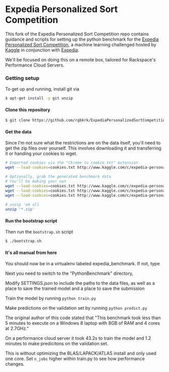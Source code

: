 Expedia Personalized Sort Competition
=====================================

This fork of the Expedia Personalized Sort Competition repo contains guidance and scripts for setting up the python benchmark for the  [Expedia Personalized Sort Competition](https://www.kaggle.com/c/expedia-personalized-sort), a machine learning challenged hosted by [Kaggle](https://www.kaggle.com) in conjunction with [Expedia](http://www.expedia.com/).

We'll be focused on doing this on a remote box, tailored for Rackspace's Performance Cloud Servers.

### Getting setup

To get up and running, install git via

```bash
$ apt-get install -y git unzip
```

#### Clone this repository

```bash
$ git clone https://github.com/rgbkrk/ExpediaPersonalizedSortCompetition
```

#### Get the data

Since I'm not sure what the restrictions are on the data itself, you'll need to get the zip files over yourself. This involves downloading it and transferring it or handing your cookies to wget.

```bash
# Exported cookies via the "Chrome to cookie.txt" extension
wget --load-cookies=cookies.txt http://www.kaggle.com/c/expedia-personalized-sort/download/data.zip

# Optionally, grab the generated benchmark data
# You'll be making your own
wget --load-cookies=cookies.txt http://www.kaggle.com/c/expedia-personalized-sort/download/basicPythonBenchmark.zip
wget --load-cookies=cookies.txt http://www.kaggle.com/c/expedia-personalized-sort/download/testOrderBenchmark.zip
wget --load-cookies=cookies.txt http://www.kaggle.com/c/expedia-personalized-sort/download/randomBenchmark.zip
 
# unzip 'em all
unzip '*.zip'
```

#### Run the bootstrap script

Then run the `bootstrap.sh` script

```bash
$ ./bootstrap.sh
```

#### It's all manual from here

You should now be in a virtualenv labeled expedia_benchmark. If not, type 

Next you need to switch to the "PythonBenchmark" directory, 

Modify SETTINGS.json to include the paths to the data files, as well as a place to save the trained model and a place to save the submission

Train the model by running `python train.py`

Make predictions on the validation set by running `python predict.py`

The original author of this code stated that "This benchmark took less than 5 minutes to execute on a Windows 8 laptop with 8GB of RAM and 4 cores at 2.7GHz."

On a performance cloud server it took 43.2s to train the model and 1.2 minutes to make predicitons on the validation set.

This is without optimizing the BLAS/LAPACK/ATLAS install and only used one core. Set `n_jobs` higher within train.py to see how performance changes. 

